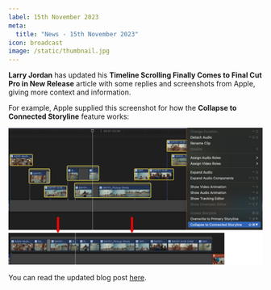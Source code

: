 ```yaml
---
label: 15th November 2023
meta:
  title: "News - 15th November 2023"
icon: broadcast
image: /static/thumbnail.jpg
---
```


**Larry Jordan** has updated his **Timeline Scrolling Finally Comes to Final Cut Pro in New Release** article with some replies and screenshots from Apple, giving more context and information.

For example, Apple supplied this screenshot for how the **Collapse to Connected Storyline** feature works:

![](/static/collapse-to-connected-storyline.jpeg)

You can read the updated blog post [here](https://larryjordan.com/articles/timeline-scrolling-comes-to-final-cut-pro-plus-other-new-features/).